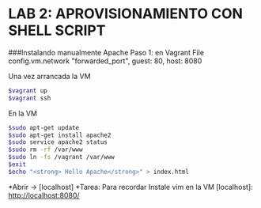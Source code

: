 LAB 2: APROVISIONAMIENTO CON SHELL SCRIPT
=========================================

###Instalando manualmente Apache
Paso 1: en Vagrant File
config.vm.network "forwarded_port", guest: 80, host: 8080

Una vez arrancada la VM
```sh
$vagrant up
$vagrant ssh
```
En la VM
```sh
$sudo apt-get update
$sudo apt-get install apache2
$sudo service apache2 status
$sudo rm -rf /var/www
$sudo ln -fs /vagrant /var/www
$exit
$echo "<strong> Hello Apache</strong>" > index.html
```
*Abrir -> [localhost]
*Tarea: Para recordar Instale vim en la VM
[localhost]: <http://localhost:8080/>
